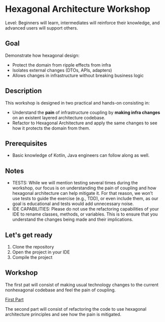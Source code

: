 # Hexagonal Architecture Workshop

Level: Beginners will learn, intermediates will reinforce their knowledge, and advanced users will support others.

## Goal

Demonstrate how hexagonal design:

- Protect the domain from ripple effects from infra
- Isolates external changes (DTOs, APIs, adapters)
- Allows changes in infrastructure without breaking business logic

## Description

This workshop is designed in two practical and hands-on consisting in:
- Understand the **pain** of infrastructure coupling by **making infra changes** on an existent layered architecture codebase.
- Refactor to Hexagonal Architecture and apply the same changes to see how it protects the domain from them.

## Prerequisites

- Basic knowledge of Kotlin, Java engineers can follow along as well.

## Notes

- TESTS: While we will mention testing several times during the workshop, our focus is on understanding the pain of coupling and how hexagonal 
architecture can help mitigate it. For that reason, we won’t use tests to guide the exercise (e.g., TDD), or even include
them, as our goal is educational and tests would add unnecessary noise.
- IDE CAPABILITIES: Please do not use the refactoring capabilities of your IDE to rename classes, methods, or variables. 
This is to ensure that you understand the changes being made and their implications.

## Let's get ready

1. Clone the repository
2. Open the project in your IDE
3. Compile the project

## Workshop

The first pat will consist of making usual technology changes to the current nonhexagonal codebase and feel the pain of coupling.

[First Part](/workshop_steps/feel_the_pain/1_internal_api_contract_change.md)

The second part will consist of refactoring the code to use hexagonal architecture principles and see how the pain is mitigated.



